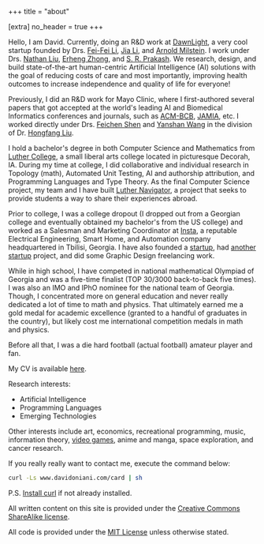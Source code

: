 +++
title = "about"

[extra]
no_header = true
+++

<!-- Hello, I am David. Currently, a Research Engineer at [DawnLight][dawnlight], a -->
<!-- very cool startup founded by Drs. [Fei-Fei Li][feifei], [Jia Li][jia], and -->
<!-- [Arnold Milstein][arnold]. I was a Machine Learning Intern first, working under -->
<!-- Drs. [Nathan Liu][nathan], [Erheng Zhong][erheng], and [S. R. -->
<!-- Prakash][prakash], and then transitioned into a full-time work. We research, -->
<!-- design, and build state-of-the-art human-centric Artificial Intelligence (AI) -->
<!-- solutions with the goal of reducing costs of care and most importantly, -->
<!-- improving health outcomes to increase independence and quality of life for -->
<!-- everyone! -->

Hello, I am David. Currently, doing an R&D work at [DawnLight][dawnlight], a
very cool startup founded by Drs. [Fei-Fei Li][feifei], [Jia Li][jia], and
[Arnold Milstein][arnold]. I work under Drs. [Nathan Liu][nathan], [Erheng
Zhong][erheng], and [S. R. Prakash][prakash]. We research, design, and build
state-of-the-art human-centric Artificial Intelligence (AI) solutions with the
goal of reducing costs of care and most importantly, improving health outcomes
to increase independence and quality of life for everyone!

Previously, I did an R&D work for Mayo Clinic, where I first-authored several
papers that got accepted at the world's leading AI and Biomedical Informatics
conferences and journals, such as [ACM-BCB][acmbcb], [JAMIA][jamia], etc. I
worked directly under Drs. [Feichen Shen][feichen] and [Yanshan Wang][yanshan]
in the division of Dr. [Hongfang Liu][hongfang].

I hold a bachelor's degree in both Computer Science and Mathematics from
[Luther College][luther], a small liberal arts college located in picturesque
Decorah, IA. During my time at college, I did collaborative and individual
research in Topology (math), Automated Unit Testing, AI and authorship
attribution, and Programming Languages and Type Theory. As the final Computer
Science project, my team and I have built [Luther Navigator][luthernavigator],
a project that seeks to provide students a way to share their experiences
abroad.

Prior to college, I was a college dropout (I dropped out from a Georgian
college and eventually obtained my bachelor's from the US college) and worked
as a Salesman and Marketing Coordinator at [Insta][insta], a reputable
Electrical Engineering, Smart Home, and Automation company headquartered in
Tbilisi, Georgia. I have also founded a [startup][warbler], had [another
startup][unleash] project, and did some Graphic Design freelancing work.

While in high school, I have competed in national mathematical Olympiad of
Georgia and was a five-time finalist (TOP 30/3000 back-to-back five times). I
was also an IMO and IPhO nominee for the national team of Georgia. Though, I
concentrated more on general education and never really dedicated a lot of time
to math and physics. That ultimately earned me a gold medal for academic
excellence (granted to a handful of graduates in the country), but likely cost
me international competition medals in math and physics.

Before all that, I was a die hard football (actual football) amateur player and
fan.

My CV is available [here](cv.pdf).

Research interests:

- Artificial Intelligence
- Programming Languages
- Emerging Technologies

Other interests include art, economics, recreational programming, music,
information theory, [video games](https://www.davidoniani.com/gaming), anime
and manga, space exploration, and cancer research.

If you really really want to contact me, execute the command below:

```sh
curl -Ls www.davidoniani.com/card | sh
```

P.S. [Install curl](https://curl.haxx.se/docs/install.html) if not already
installed.

All written content on this site is provided under the
[Creative Commons ShareAlike license](https://creativecommons.org/licenses/by-sa/2.5/).

All code is provided under the [MIT License](https://mit-license.org/) unless
otherwise stated.

[dawnlight]: https://www.dawnlight.com/home
[feifei]: https://profiles.stanford.edu/fei-fei-li
[jia]: http://vision.stanford.edu/lijiali/
[arnold]: https://profiles.stanford.edu/arnold-milstein
[nathan]: https://scholar.google.com/citations?user=OKjAP7AAAAAJ&hl=en
[erheng]: https://scholar.google.com/citations?user=lEIE6H0AAAAJ&hl=en
[prakash]: https://www.researchgate.net/profile/S-R-Prakash
[mayo]: https://www.mayo.edu/research/departments-divisions/department-health-sciences-research/digital-health-sciences/about
[acmbcb]: https://acm-bcb.org/
[jamia]: https://academic.oup.com/jamia
[feichen]: https://www.mayo.edu/research/faculty/shen-feichen-ph-d/bio-20238745
[yanshan]: https://www.mayo.edu/research/faculty/wang-yanshan-ph-d/bio-20199713
[hongfang]: https://www.mayo.edu/research/faculty/liu-hongfang-ph-d/bio-00055092
[luther]: https://www.luther.edu/
[luthernavigator]: https://www.luthernavigator.com/
[insta]: https://www.insta.ge/?v=7516fd43adaa
[warbler]: https://www.linkedin.com/company/warblerltd
[unleash]: https://www.unleashar.net/
